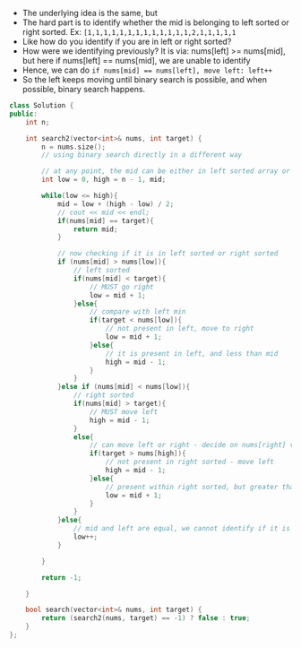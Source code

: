 - The underlying idea is the same, but
- The hard part is to identify whether the mid is belonging to left sorted or right sorted. Ex: `[1,1,1,1,1,1,1,1,1,1,1,1,1,2,1,1,1,1,1`
- Like how do you identify if you are in left or right sorted?
- How were we identifying previously? It is via: nums[left] >= nums[mid], but here if nums[left] == nums[mid], we are unable to identify
- Hence, we can do `if nums[mid] == nums[left], move left: left++`
- So the left keeps moving until binary search is possible, and when possible, binary search happens. 

```c++
class Solution {
public:
    int n;

    int search2(vector<int>& nums, int target) {
        n = nums.size(); 
        // using binary search directly in a different way

        // at any point, the mid can be either in left sorted array or right sorted array
        int low = 0, high = n - 1, mid;

        while(low <= high){
            mid = low + (high - low) / 2;
            // cout << mid << endl;
            if(nums[mid] == target){
                return mid;
            }

            // now checking if it is in left sorted or right sorted
            if (nums[mid] > nums[low]){
                // left sorted
                if(nums[mid] < target){
                    // MUST go right
                    low = mid + 1;
                }else{
                    // compare with left min
                    if(target < nums[low]){
                        // not present in left, move to right
                        low = mid + 1;
                    }else{
                        // it is present in left, and less than mid
                        high = mid - 1;
                    }
                }
            }else if (nums[mid] < nums[low]){
                // right sorted
                if(nums[mid] > target){
                    // MUST move left
                    high = mid - 1;
                }
                else{
                    // can move left or right - decide on nums[right] value
                    if(target > nums[high]){
                        // not present in right sorted - move left
                        high = mid - 1;
                    }else{
                        // present within right sorted, but greater than min
                        low = mid + 1;
                    }
                }
            }else{
                // mid and left are equal, we cannot identify if it is right sorted or left sorted, so
                low++;
            }

        }

        return -1;

    }

    bool search(vector<int>& nums, int target) {
        return (search2(nums, target) == -1) ? false : true;
    }
};
```
